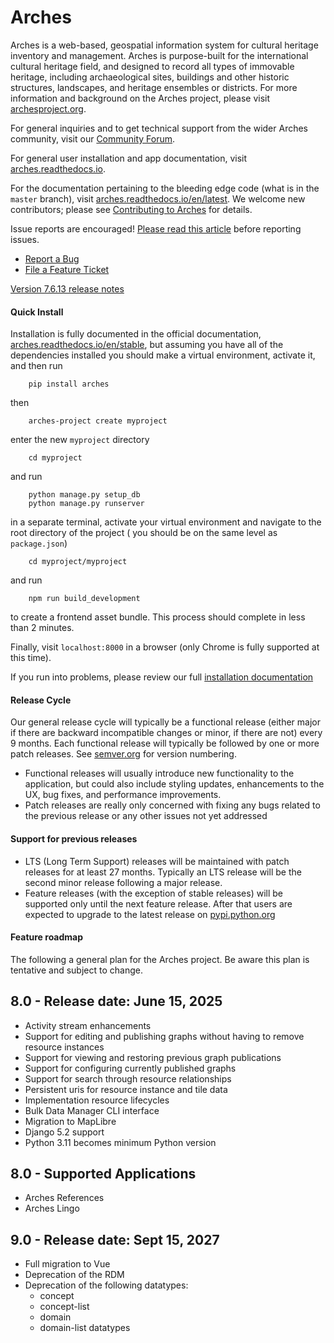 # Arches

Arches is a web-based, geospatial information system for cultural heritage inventory and management. Arches is purpose-built for the international cultural heritage field, and designed to record all types of immovable heritage, including archaeological sites, buildings and other historic structures, landscapes, and heritage ensembles or districts. For more information and background on the Arches project, please visit [archesproject.org](http://archesproject.org/).

For general inquiries and to get technical support from the wider Arches community, visit our [Community Forum](https://community.archesproject.org/).

For general user installation and app documentation, visit [arches.readthedocs.io](https://arches.readthedocs.io).

For the documentation pertaining to the bleeding edge code (what is in the ``master`` branch), visit [arches.readthedocs.io/en/latest](https://arches.readthedocs.io/en/latest).  We welcome new contributors; please see [Contributing to Arches](CONTRIBUTING.md) for details.

Issue reports are encouraged! [Please read this article](http://polite.technology/reportabug.html) before reporting issues.
*   [Report a Bug](https://github.com/archesproject/arches/issues/new?template=bug.md)
*   [File a Feature Ticket](https://github.com/archesproject/arches/issues/new?template=feature.md)

[Version 7.6.13 release notes](https://github.com/archesproject/arches/blob/dev/7.6.x/releases/7.6.13.md)

#### Quick Install

Installation is fully documented in the official documentation, [arches.readthedocs.io/en/stable](https://arches.readthedocs.io/en/stable), but assuming you have all of the dependencies installed you should make a virtual environment, activate it, and then run
```
    pip install arches
```
then
```
    arches-project create myproject
```
enter the new `myproject` directory
```
    cd myproject
```
and run
```
    python manage.py setup_db
    python manage.py runserver
```
in a separate terminal, activate your virtual environment and navigate to the root directory of the project ( you should be on the same level as `package.json`) 
```
    cd myproject/myproject
```
and run
```   
    npm run build_development
```
to create a frontend asset bundle. This process should complete in less than 2 minutes.

Finally, visit `localhost:8000` in a browser (only Chrome is fully supported at this time).

If you run into problems, please review our full [installation documentation](http://arches.readthedocs.io/en/stable/installation/)

#### Release Cycle

Our general release cycle will typically be a functional release (either major if there are backward incompatible changes or minor, if there are not) every 9 months. Each functional release will typically be followed by one or more patch releases. See [semver.org](https://semver.org/) for version numbering.

-   Functional releases will usually introduce new functionality to the application, but could also include styling updates, enhancements to the UX, bug fixes, and performance improvements.
-   Patch releases are really only concerned with fixing any bugs related to the previous release or any other issues not yet addressed

#### Support for previous releases

- LTS (Long Term Support) releases will be maintained with patch releases for at least 27 months. Typically an LTS release will be the second minor release following a major release. 
- Feature releases (with the exception of stable releases) will be supported only until the next feature release. After that users are expected to upgrade to the latest release on [pypi.python.org](https://pypi.python.org/pypi/arches)

#### Feature roadmap

The following a general plan for the Arches project. Be aware this plan is tentative and subject to change.

## 8.0 - Release date: June 15, 2025
- Activity stream enhancements
- Support for editing and publishing graphs without having to remove resource instances
- Support for viewing and restoring previous graph publications
- Support for configuring currently published graphs
- Support for search through resource relationships
- Persistent uris for resource instance and tile data
- Implementation resource lifecycles
- Bulk Data Manager CLI interface
- Migration to MapLibre
- Django 5.2 support
- Python 3.11 becomes minimum Python version

## 8.0 - Supported Applications
- Arches References
- Arches Lingo

## 9.0 - Release date: Sept 15, 2027
- Full migration to Vue
- Deprecation of the RDM
- Deprecation of the following datatypes:
    - concept
    - concept-list
    - domain
    - domain-list datatypes